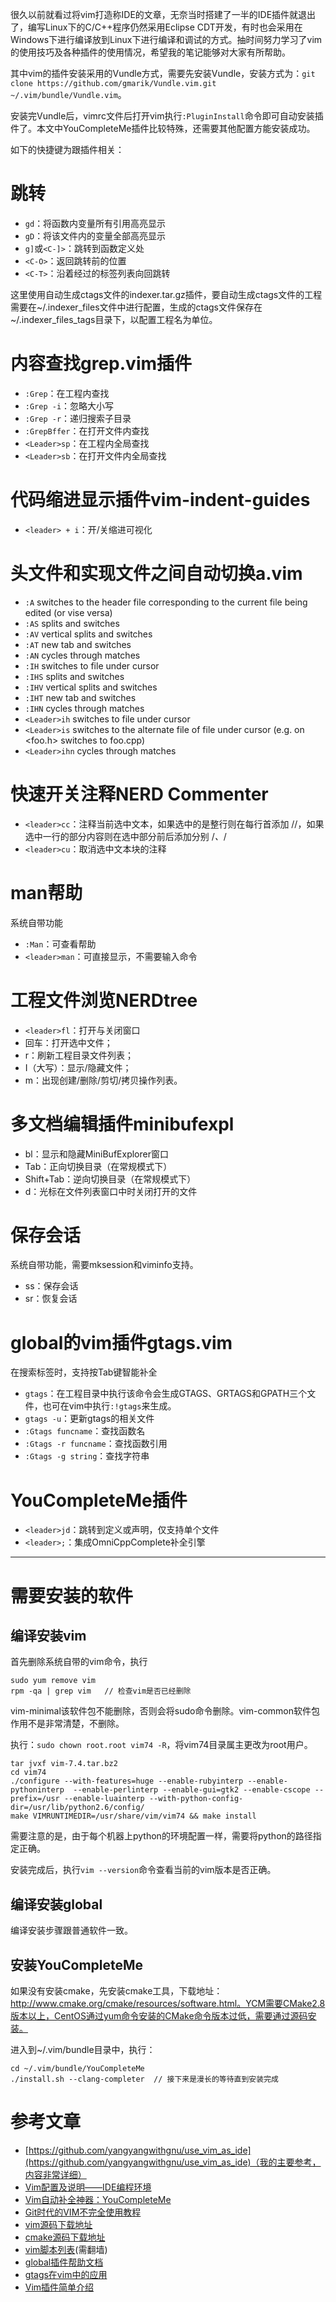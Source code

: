 很久以前就看过将vim打造称IDE的文章，无奈当时搭建了一半的IDE插件就退出了，编写Linux下的C/C++程序仍然采用Eclipse CDT开发，有时也会采用在Windows下进行编译放到Linux下进行编译和调试的方式。抽时间努力学习了vim的使用技巧及各种插件的使用情况，希望我的笔记能够对大家有所帮助。

其中vim的插件安装采用的Vundle方式，需要先安装Vundle，安装方式为：`git clone https://github.com/gmarik/Vundle.vim.git ~/.vim/bundle/Vundle.vim`。

安装完Vundle后，vimrc文件后打开vim执行`:PluginInstall`命令即可自动安装插件了。本文中YouCompleteMe插件比较特殊，还需要其他配置方能安装成功。

如下的快捷键为跟插件相关：

# 跳转

* `gd`：将函数内变量所有引用高亮显示
* `gD`：将该文件内的变量全部高亮显示
* `g]`或`<C-]>`：跳转到函数定义处
* `<C-O>`：返回跳转前的位置
* `<C-T>`：沿着经过的标签列表向回跳转

这里使用自动生成ctags文件的indexer.tar.gz插件，要自动生成ctags文件的工程需要在~/.indexer_files文件中进行配置，生成的ctags文件保存在~/.indexer_files_tags目录下，以配置工程名为单位。

# 内容查找grep.vim插件

* `:Grep`：在工程内查找
* `:Grep -i`：忽略大小写
* `:Grep -r`：递归搜索子目录
* `:GrepBffer`：在打开文件内查找
* `<Leader>sp`：在工程内全局查找
* `<Leader>sb`：在打开文件内全局查找

# 代码缩进显示插件vim-indent-guides

* `<leader> + i`：开/关缩进可视化

# 头文件和实现文件之间自动切换a.vim

* `:A` switches to the header file corresponding to the current file being edited (or vise versa)
* `:AS` splits and switches
* `:AV` vertical splits and switches
* `:AT` new tab and switches
* `:AN` cycles through matches
* `:IH` switches to file under cursor
* `:IHS` splits and switches
* `:IHV` vertical splits and switches
* `:IHT` new tab and switches
* `:IHN` cycles through matches
* `<Leader>ih` switches to file under cursor
* `<Leader>is` switches to the alternate file of file under cursor (e.g. on  <foo.h> switches to foo.cpp)
* `<Leader>ihn` cycles through matches

# 快速开关注释NERD Commenter

* `<leader>cc`：注释当前选中文本，如果选中的是整行则在每行首添加 //，如果选中一行的部分内容则在选中部分前后添加分别 /*、*/
* `<leader>cu`：取消选中文本块的注释

# man帮助

系统自带功能

* `:Man`：可查看帮助
* `<leader>man`：可直接显示，不需要输入命令

# 工程文件浏览NERDtree

* `<leader>fl`：打开与关闭窗口
* 回车：打开选中文件；
* r：刷新工程目录文件列表；
* I（大写）：显示/隐藏文件；
* m：出现创建/删除/剪切/拷贝操作列表。

# 多文档编辑插件minibufexpl

* <Leader>bl：显示和隐藏MiniBufExplorer窗口
* Tab：正向切换目录（在常规模式下）
* Shift+Tab：逆向切换目录（在常规模式下）
* d：光标在文件列表窗口中时关闭打开的文件

# 保存会话

系统自带功能，需要mksession和viminfo支持。

* <leader>ss：保存会话
* <leader>sr：恢复会话

# global的vim插件gtags.vim

在搜索标签时，支持按Tab键智能补全

* `gtags`：在工程目录中执行该命令会生成GTAGS、GRTAGS和GPATH三个文件，也可在vim中执行`:!gtags`来生成。
* `gtags -u`：更新gtags的相关文件
* `:Gtags funcname`：查找函数名
* `:Gtags -r funcname`：查找函数引用
* `:Gtags -g string`：查找字符串

# YouCompleteMe插件

* `<leader>jd`：跳转到定义或声明，仅支持单个文件
* `<leader>;`：集成OmniCppComplete补全引擎

----

# 需要安装的软件

## 编译安装vim

首先删除系统自带的vim命令，执行

```
sudo yum remove vim
rpm -qa | grep vim   // 检查vim是否已经删除
```

vim-minimal该软件包不能删除，否则会将sudo命令删除。vim-common软件包作用不是非常清楚，不删除。

执行：`sudo chown root.root vim74 -R`，将vim74目录属主更改为root用户。

```
tar jvxf vim-7.4.tar.bz2
cd vim74
./configure --with-features=huge --enable-rubyinterp --enable-pythoninterp  --enable-perlinterp --enable-gui=gtk2 --enable-cscope --prefix=/usr --enable-luainterp --with-python-config-dir=/usr/lib/python2.6/config/
make VIMRUNTIMEDIR=/usr/share/vim/vim74 && make install
```
需要注意的是，由于每个机器上python的环境配置一样，需要将python的路径指定正确。

安装完成后，执行`vim --version`命令查看当前的vim版本是否正确。

## 编译安装global

编译安装步骤跟普通软件一致。

## 安装YouCompleteMe

如果没有安装cmake，先安装cmake工具，下载地址：http://www.cmake.org/cmake/resources/software.html。YCM需要CMake2.8版本以上，CentOS通过yum命令安装的CMake命令版本过低，需要通过源码安装。

进入到~/.vim/bundle目录中，执行：

```
cd ~/.vim/bundle/YouCompleteMe
./install.sh --clang-completer	// 接下来是漫长的等待直到安装完成
```

# 参考文章

* [https://github.com/yangyangwithgnu/use_vim_as_ide](https://github.com/yangyangwithgnu/use_vim_as_ide)（我的主要参考，内容非常详细）
* [Vim配置及说明——IDE编程环境](http://www.cnblogs.com/zhongcq/p/3642794.html)
* [Vim自动补全神器：YouCompleteMe](http://marchtea.com/?p=161)
* [Git时代的VIM不完全使用教程](http://beiyuu.com/git-vim-tutorial/)
* [vim源码下载地址](http://www.vim.org/sources.php)
* [cmake源码下载地址](http://www.cmake.org/cmake/resources/software.html)
* [vim脚本列表](http://vim-scripts.org/vim/scripts.html)(需翻墙)
* [global插件帮助文档](https://www.gnu.org/software/global/globaldoc_toc.html)
* [gtags在vim中的应用](http://blog.csdn.net/cohowang/article/details/5038382)
* [Vim插件简单介绍](http://blog.segmentfault.com/xuelang/1190000000630547)
